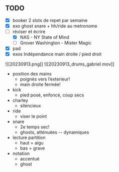 ## TODO
- [x] booker 2 slots de repet par semaine
- [x] exo ghost snare + hh/ride au metronome
- [ ] réviser et écrire
	- [x] NAS - NY State of Mind
	- [ ] Grover Washington - Mister Magic
- [x] pad
- [x] exos Indépendance main droite / pied droit
 
 ![[20230913.png]]
 ![[20230913_drums_gabriel.mov]]
- position des mains
	- poignés vers l’exterieur!
	- main droite fermée!
- kick 
	- pied posé, enfoncé, coup secs
- charley
	- silencieux
- ride 
	- viser le point
- snare
	- 2e temps sec!
	- ghosts, atténuées -- dynamiques
- lecture partition
	- haut = aigu
	- bas = grave
- notation
	- accentué
	- ghost
